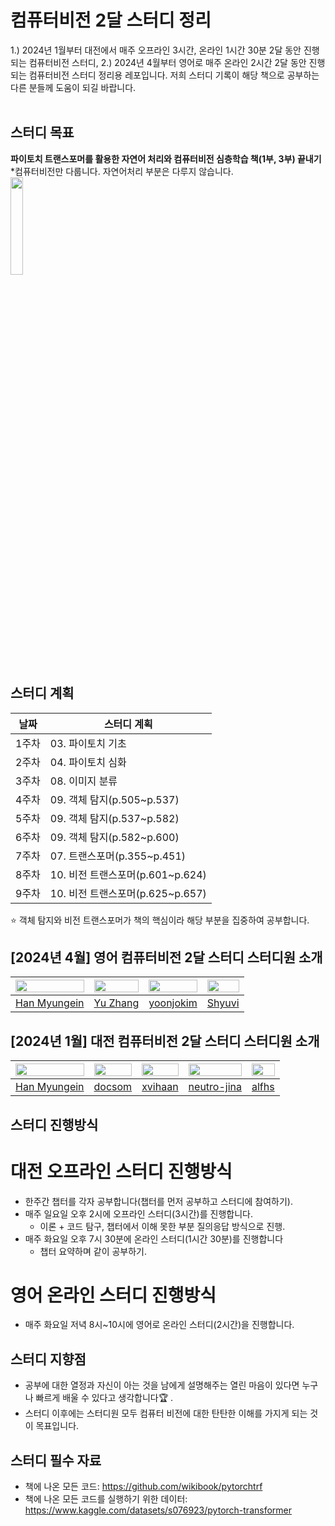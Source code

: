 # 컴퓨터비전 2달 스터디 정리
1.) 2024년 1월부터 대전에서 매주 오프라인 3시간, 온라인 1시간 30분 2달 동안 진행되는 컴퓨터비전 스터디, 2.) 2024년 4월부터 영어로 매주 온라인 2시간 2달 동안 진행되는 컴퓨터비전 스터디 정리용 레포입니다.
저희 스터디 기록이 해당 책으로 공부하는 다른 분들께 도움이 되길 바랍니다.</br></br>

      
## 스터디 목표
**파이토치 트랜스포머를 활용한 자연어 처리와 컴퓨터비전 심층학습 책(1부, 3부) 끝내기**   
*컴퓨터비전만 다룹니다. 자연어처리 부분은 다루지 않습니다.         
<img src="https://github.com/hanmyu/computervision_transformer_pytorch/assets/157959298/ab649751-28b5-48e1-b5d6-6677bb63a453" width="20%"></img>
</br>

       
## 스터디 계획
| 날짜 | 스터디 계획 |
| --- | --- |
| 1주차  | 03. 파이토치 기초 |
| 2주차 | 04. 파이토치 심화 |
| 3주차 | 08. 이미지 분류 |
| 4주차 | 09. 객체 탐지(p.505~p.537) |
| 5주차 | 09. 객체 탐지(p.537~p.582) |
| 6주차 | 09. 객체 탐지(p.582~p.600) |
| 7주차 | 07. 트랜스포머(p.355~p.451) |
| 8주차 | 10. 비전 트랜스포머(p.601~p.624) |
| 9주차 | 10. 비전 트랜스포머(p.625~p.657) |    

⭐ 객체 탐지와 비전 트랜스포머가 책의 핵심이라 해당 부분을 집중하여 공부합니다.     

## [2024년 4월] 영어 컴퓨터비전 2달 스터디 스터디원 소개
| [<img src="https://github.com/hanmyu.png" width="100%;"/>](https://github.com/hanmyu) | [<img src="https://github.com/yuzhangzac.png" width="100%;"/>](https://github.com/yuzhangzac) | [<img src="https://github.com/yoonjokim.png" width="100%;"/>](https://github.com/yoonjokim) | [<img src="https://github.com/Shyuvi.png" width="100%;"/>](https://github.com/Shyuvi) |
| --- | --- | --- | --- |
| <div align="center">[Han Myungein](https://github.com/hanmyu)</div> | <div align="center">[Yu Zhang](https://github.com/yuzhangzac)</div> | <div align="center">[yoonjokim](https://github.com/yoonjokim)</div> | <div align="center">[Shyuvi](https://github.com/Shyuvi)</div> |
 

## [2024년 1월] 대전 컴퓨터비전 2달 스터디 스터디원 소개
| [<img src="https://github.com/hanmyu.png" width="100%;"/>](https://github.com/hanmyu) | [<img src="https://github.com/docsom.png" width="100%;"/>](https://github.com/docsom) | [<img src="https://github.com/xvihaan.png" width="100%;"/>](https://github.com/xvihaan) | [<img src="https://github.com/neutro-jina.png" width="100%;"/>](https://github.com/neutro-jina) | [<img src="https://github.com/alfhs.png" width="100%;"/>](https://github.com/alfhs) |
| --- | --- | --- | --- | --- |
| <div align="center">[Han Myungein](https://github.com/hanmyu)</div> | <div align="center">[docsom](https://github.com/docsom)</div> | <div align="center">[xvihaan](https://github.com/xvihaan)</div> | <div align="center">[neutro-jina](https://github.com/neutro-jina)</div> | <div align="center">[alfhs](https://github.com/alfhs)</div> |
       
## 스터디 진행방식
# 대전 오프라인 스터디 진행방식
- 한주간 챕터를 각자 공부합니다(챕터를 먼저 공부하고 스터디에 참여하기).
- 매주 일요일 오후 2시에 오프라인 스터디(3시간)를 진행합니다.
    - 이론 + 코드 탐구, 챕터에서 이해 못한 부분 질의응답 방식으로 진행.
- 매주 화요일 오후 7시 30분에 온라인 스터디(1시간 30분)를 진행합니다
    - 챕터 요약하며 같이 공부하기.
 
# 영어 온라인 스터디 진행방식
- 매주 화요일 저녁 8시~10시에 영어로 온라인 스터디(2시간)을 진행합니다.


## 스터디 지향점
- 공부에 대한 열정과 자신이 아는 것을 남에게 설명해주는 열린 마음이 있다면 누구나 빠르게 배울 수 있다고 생각합니다🏆 .
- 스터디 이후에는 스터디원 모두 컴퓨터 비전에 대한 탄탄한 이해를 가지게 되는 것이 목표입니다.     


## 스터디 필수 자료
- 책에 나온 모든 코드: https://github.com/wikibook/pytorchtrf       
- 책에 나온 모든 코드를 실행하기 위한 데이터: https://www.kaggle.com/datasets/s076923/pytorch-transformer
